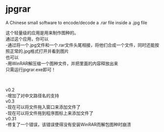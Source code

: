 ﻿# jpgrar
A Chinese small software to encode/decode a .rar file inside a .jpg file

这个轻量级的应用是用来制作图种的。<br>
通过这个应用，你可以<br>
\-通过将一个.jpg文件和一个.rar文件头尾相接，将他们合成一个文件，同时还能按照正常的.jpg格式打开并看到图片<br>
也可以<br>
\-用WinRAR解压缩一个图种文件，并把里面的内容释放出来<br>
只需运行jpgrar.exe即可！

<br><br>
v0.2<br>
\-增加了对中文路径名的支持
<br>
v0.3<br>
\-现在可以将文件拖入窗口来添加文件了<br>
\-现在可以将文件拖到程序图标上来添加文件了<br>
v0.31<br>
\-修复了一个错误，该错误使得没有安装WinRAR而解包图种时崩溃
